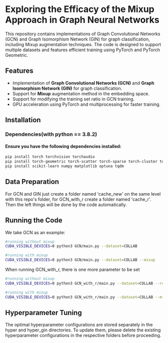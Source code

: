 # Exploring the Efficacy of the Mixup Approach in Graph Neural Networks

This repository contains implementations of Graph Convolutional Networks (GCN) and Graph Isomorphism Network (GIN) for graph classification, including Mixup augmentation techniques. The code is designed to support multiple datasets and features efficient training using PyTorch and PyTorch Geometric.

## Features
- Implementation of **Graph Convolutional Networks (GCN)** and **Graph Isomorphism Network (GIN)** for graph classification.
- Support for **Mixup** augmentation method in the embedding space.
- Support for modifying the training set ratio in GCN training.
- GPU acceleration using PyTorch and multiprocessing for faster training.

## Installation

### Dependencies(with python == 3.8.2)

#### Ensure you have the following dependencies installed:

```bash
pip install torch torchvision torchaudio
pip install torch-geometric torch-scatter torch-sparse torch-cluster torch-spline-conv
pip install scikit-learn numpy matplotlib optuna tqdm
```
## Data Preparation
For GCN and GIN just create a folder named 'cache_new' on the same level with this repo's folder, for GCN_with_r create a folder named 'cache_r'. Then the left things will be done by the code automatically.

## Running the Code
We take GCN as an example:
```bash
#running without mixup
CUDA_VISIBLE_DEVICES=0 python3 GCN/main.py --dataset=COLLAB

#running with mixup
CUDA_VISIBLE_DEVICES=0 python3 GCN/main.py --dataset=COLLAB --mixup
```

When running GCN_with_r, there is one more parameter to be set
```bash
#running without mixup
CUDA_VISIBLE_DEVICES=0 python3 GCN_with_r/main.py --dataset=COLLAB --r=0.8

#running with mixup
CUDA_VISIBLE_DEVICES=0 python3 GCN_with_r/main.py --dataset=COLLAB --mixup --r=0.8
```
## Hyperparameter Tuning
The optimal hyperparameter configurations are stored separately in the hyper and hyper_gin directories. To update them, please delete the existing hyperparameter configurations in the respective folders before proceeding.



